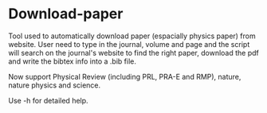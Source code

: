 Download-paper
==============
Tool used to automatically download paper (espacially physics paper) from website. User need to type in the journal, volume and page and the script will search on the journal's website to find the right paper, download the pdf and write the bibtex info into a .bib file.

Now support Physical Review (including PRL, PRA-E and RMP), nature, nature physics and science.

Use -h for detailed help.
